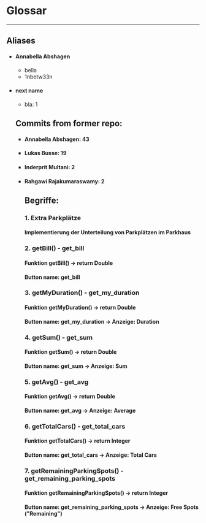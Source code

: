 # Glossar
---------------------
<!DOCTYPE html>
<html>
   <head>
       <h2>Aliases</h2>
   </head>
    <body>
        <ul style="list-style-type: square;">
            <li><h4>Annabella Abshagen</h4>
                <ul>
                    <li>bella</li>
                    <li>1nbetw33n</li>
                </ul>
            </li>
            <li><h4>next name</h4>
                <ul>
                    <li>bla: 1</li>
                </ul>
            </li>
    </body>
    <head>
        <h2>Commits from former repo:</h2>
    </head>
    <body>
         <ul style="list-style-type: square;">
             <li><h4>Annabella Abshagen:         43</h4></li>
             <li><h4>Lukas Busse:                19</h4></li>
             <li><h4>Inderprit Multani:          2</h4></li>
             <li><h4>Rahgawi Rajakumaraswamy:    2</h4></li>
    </body>
           
</html>




## Begriffe:

### 1. Extra Parkplätze
#### Implementierung der Unterteilung von Parkplätzen im Parkhaus

### 2. getBill() - get_bill
#### Funktion getBill() -> return Double
#### Button name: get_bill

### 3. getMyDuration() - get_my_duration
#### Funktion getMyDuration() -> return Double
#### Button name: get_my_duration -> Anzeige: Duration

### 4. getSum() - get_sum
#### Funktion getSum() -> return Double
#### Button name: get_sum -> Anzeige: Sum

### 5. getAvg() - get_avg
#### Funktion getAvg() -> return Double
#### Button name: get_avg -> Anzeige: Average

### 6. getTotalCars() - get_total_cars
#### Funktion getTotalCars() -> return Integer
#### Button name: get_total_cars -> Anzeige: Total Cars

### 7. getRemainingParkingSpots() - get_remaining_parking_spots
#### Funktion getRemainingParkingSpots() -> return Integer
#### Button name: get_remaining_parking_spots -> Anzeige: Free Spots ("Remaining")
